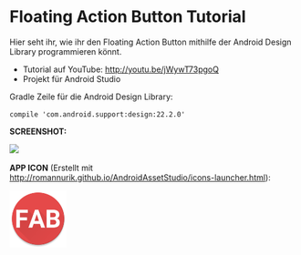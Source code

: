 # Floating Action Button Tutorial
Hier seht ihr, wie ihr den Floating Action Button mithilfe der Android Design Library programmieren könnt.
- Tutorial auf YouTube: http://youtu.be/jWywT73pgoQ
- Projekt für Android Studio


Gradle Zeile für die Android Design Library:  
```
compile 'com.android.support:design:22.2.0'
```

<b>SCREENSHOT:</b>

<img src="http://s04.justpaste.it/files/justpaste/d224/a9151321/file119.png" height="500px"/>

<b>APP ICON</b> (Erstellt mit http://romannurik.github.io/AndroidAssetStudio/icons-launcher.html):

<img src="https://github.com/derAndroidPro/FloatingActionButton_Tutorial/blob/master/app/src/main/res/mipmap-xxxhdpi/ic_launcher.png" height="100px"/>
